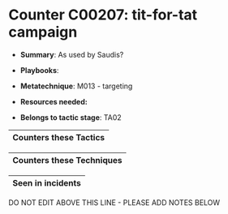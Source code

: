# Counter C00207: tit-for-tat campaign

* **Summary**: As used by Saudis? 

* **Playbooks**: 

* **Metatechnique**: M013 - targeting

* **Resources needed:** 

* **Belongs to tactic stage**: TA02


| Counters these Tactics |
| ---------------------- |



| Counters these Techniques |
| ------------------------- |



| Seen in incidents |
| ----------------- |


DO NOT EDIT ABOVE THIS LINE - PLEASE ADD NOTES BELOW